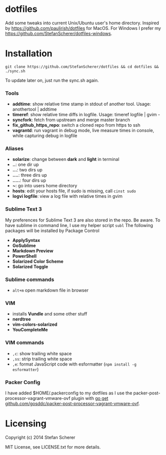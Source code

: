 # dotfiles

Add some tweaks into current Unix/Ubuntu user's home directory.
Inspired by <https://github.com/paulirish/dotfiles> for MacOS.
For Windows I prefer my <https://github.com/StefanScherer/dotfiles-windows>.

# Installation
    git clone https://github.com/StefanScherer/dotfiles && cd dotfiles && ./sync.sh

To update later on, just run the sync.sh again.

### Tools

* **addtime**: show relative time stamp in stdout of another tool.
  Usage: anothertool | addtime
* **timeref**: show relative time diffs in logfile.
  Usage: timeref logfile | gvim -
* **syncfork**: fetch from upstream and merge master branch
* **fix_github_https_repo**: switch a cloned repo from https to ssh
* **vagrantd**: run vagrant in debug mode, live measure times in console, while capturing debug in logfile

### Aliases

* **solarize**: change between **dark** and **light** in terminal
* **..**: one dir up
* **...**: two dirs up
* **....**: three dirs up
* **.....**: four dirs up
* **~**: go into users home directory
* **hosts**: edit your hosts file, if sudo is missing, call `cinst sudo`
* **logvi logfile**: view a log file with relative times in gvim

### Sublime Text 3

My preferences for Sublime Text 3 are also stored in the repo. Be aware.
To have sublime in command line, I use my helper script `subl`
The following packages will be installed by Package Control

* **ApplySyntax**
* **GoSublime**
* **Markdown Preview**
* **PowerShell**
* **Solarized Color Scheme**
* **Solarized Toggle**


### Sublime commands

* `alt+m` open markdown file in browser

### VIM

* installs **Vundle** and some other stuff
* **nerdtree**
* **vim-colors-solarized**
* **YouCompleteMe**

### VIM commands

* `,c`: show trailing white space
* `,ss`: strip trailing white space
* `,e`: format JavaScript code with esformatter (`npm install -g esformatter`)

### Packer Config

I have added $HOME/.packerconfig to my dotfiles as I use the packer-post-processor-vagrant-vmware-ovf plugin
with [go get github.com/gosddc/packer-post-processor-vagrant-vmware-ovf](https://github.com/gosddc/packer-post-processor-vagrant-vmware-ovf).

# Licensing
Copyright (c) 2014 Stefan Scherer

MIT License, see LICENSE.txt for more details.
